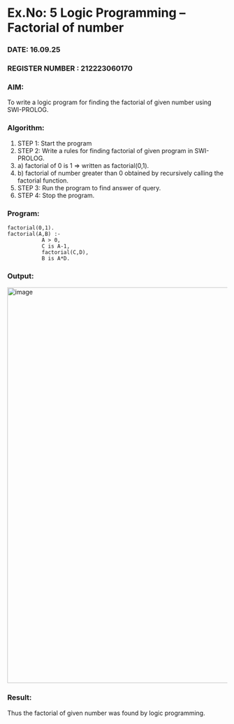 # Ex.No: 5   Logic Programming – Factorial of number   
### DATE: 16.09.25                                                                            
### REGISTER NUMBER : 212223060170
### AIM: 
To  write  a logic program for finding the factorial of given number using SWI-PROLOG. 
### Algorithm:
1. STEP 1: Start the program
2. STEP 2:  Write a rules for finding factorial of given program in SWI-PROLOG.
3.   a)	factorial of 0 is 1 => written as factorial(0,1).
4.   b)	factorial of number greater than 0 obtained by recursively calling the factorial    function.
5. STEP 3: Run the program  to find answer of  query.
6. STEP 4: Stop the program.

### Program:
```
factorial(0,1).
factorial(A,B) :-  
           A > 0, 
           C is A-1,
           factorial(C,D),
           B is A*D.
```


### Output:
<img width="1919" height="905" alt="image" src="https://github.com/user-attachments/assets/d3b95c38-5750-4b45-8784-5b26a6423d89" />

### Result:
Thus the factorial of given number was found by logic programming. 
